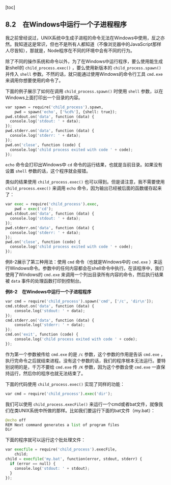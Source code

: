 [toc]

## 8.2　在Windows中运行一个子进程程序

我之前曾经说过，UNIX系统中生成子进程的命令无法在Windows中使用，反之亦然。我知道这是常识，但也不是所有人都知道（不像浏览器中的JavaScript那样人尽皆知），那就是，Node程序在不同的环境中会有不同的行为。

除了不同的操作系统和命令以外，为了在Windows中运行程序，要么使用能生成新shell的 `child_process.exec()` ，要么使用新版本的 `child_process.spawn()` 并传入 `shell` 参数。不然的话，就只能通过使用Windows的命令行工具 `cmd.exe` 来调用你想要使用的命令了。

下面的例子展示了如何在调用 `child_process.spawn()` 时使用 `shell` 参数，以在Windows上面打印出一个目录的内容。

```python
var spawn = require('child_process').spawn,
    pwd = spawn('echo', ['%cd%'], {shell: true});
pwd.stdout.on('data', function (data) {
  console.log('stdout: ' + data);
}); 
pwd.stderr.on('data', function (data) {
  console.log('stderr: ' + data);
}); 
pwd.on('close', function (code) {
  console.log('child process exited with code ' + code);
});
```

`echo` 命令会打印出Windows中 `cd` 命令的运行结果，也就是当前目录。如果没有设置 `shell` 参数的话，这个程序就会报错。

类似的结果使用 `child_process.exec()` 也可以得到。但是请注意，我不需要使用 `child_process.exec()` 来调用 `echo` 命令，因为输出已经被后面的函数缓存起来了：

```python
var exec = require('child_process').exec,
    pwd = exec('cd');
pwd.stdout.on('data', function (data) {
  console.log('stdout: ' + data);
}); 
pwd.stderr.on('data', function (data) {
  console.log('stderr: ' + data);
});
pwd.on('close', function (code) {
  console.log('child process exited with code ' + code);
});
```

例8-2展示了第三种用法：使用 `cmd` 命令（也就是Windows中的 `cmd.exe` ）来运行Windows命令。参数中的任何内容都会在shell命令中执行。在该程序中，我们使用了Windows的 `cmd.exe` 来调用一个列出目录所有内容的命令，然后执行结果被 `data` 事件的处理函数打印到控制台。

**例8-2　在Windows中运行一个子进程程序**

```python
var cmd = require('child_process').spawn('cmd', ['/c', 'dir\n']);
cmd.stdout.on('data', function (data) {
    console.log('stdout: ' + data);
}); 
cmd.stderr.on('data', function (data) {
    console.log('stderr: ' + data);
}); 
cmd.on('exit', function (code) {
    console.log('child process exited with code ' + code);
});
```

作为第一个参数被传给 `cmd.exe` 的是 `/c` 参数，这个参数的作用是告诉 `cmd.exe` ，执行完命令之后就结束进程。没有这个参数的话，我们的程序根本无法运行。要特别说明的是，千万不要给 `cmd.exe` 传 `/K` 参数，因为这个参数会使 `cmd.exe` 一直保持运行，然后你的程序也就无法结束了。

下面的代码使用 `child_process.exec()` 实现了同样的功能：

```python
var cmd = require('child_process').exec('dir');
```

我们可以使用 `child_process.execFile()` 来运行一个cmd或者bat文件，就像我们在类UNIX系统中所做的那样。比如我们要运行下面的bat文件（my.bat）：

```python
@echo off
REM Next command generates a list of program files
Dir
```

下面的程序就可以运行这个批处理文件：

```python
var execfile = require('child_process').execFile,
    child;
child = execfile('my.bat', function(error, stdout, stderr) {
  if (error == null) {
    console.log('stdout: ' + stdout);
  }
});
```



